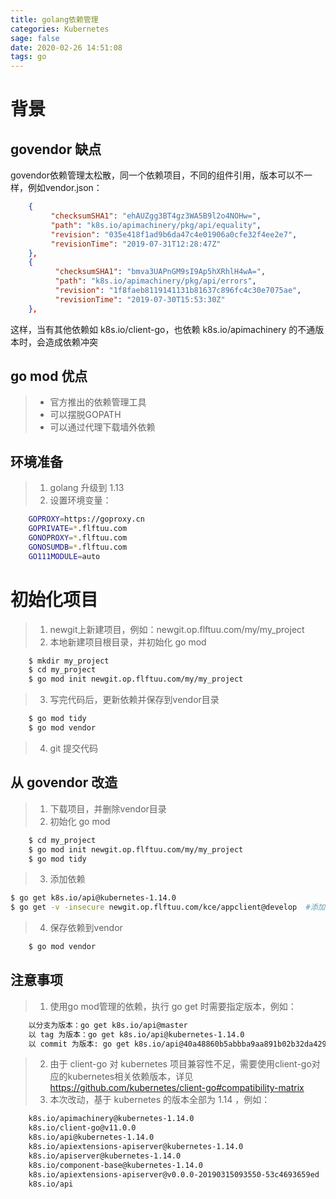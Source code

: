 ```yaml
---
title: golang依赖管理
categories: Kubernetes
sage: false
date: 2020-02-26 14:51:08
tags: go
---
```


# 背景

## govendor 缺点

govendor依赖管理太松散，同一个依赖项目，不同的组件引用，版本可以不一样，例如vendor.json：

```json
    {
         "checksumSHA1": "ehAUZgg3BT4gz3WA5B9l2o4NOHw=",
         "path": "k8s.io/apimachinery/pkg/api/equality",
         "revision": "035e418f1ad9b6da47c4e01906a0cfe32f4ee2e7",
         "revisionTime": "2019-07-31T12:28:47Z"
    },
    {
          "checksumSHA1": "bmva3UAPnGM9sI9Ap5hXRhlH4wA=",
          "path": "k8s.io/apimachinery/pkg/api/errors",
          "revision": "1f8faeb8119141131b81637c896fc4c30e7075ae",
          "revisionTime": "2019-07-30T15:53:30Z"
    },
```

<!-- more -->

这样，当有其他依赖如 k8s.io/client-go，也依赖 k8s.io/apimachinery 的不通版本时，会造成依赖冲突

## go mod 优点

>- 官方推出的依赖管理工具
>- 可以摆脱GOPATH
>- 可以通过代理下载墙外依赖

## 环境准备

>1. golang 升级到 1.13
>2. 设置环境变量：
```bash
    GOPROXY=https://goproxy.cn
    GOPRIVATE=*.flftuu.com
    GONOPROXY=*.flftuu.com
    GONOSUMDB=*.flftuu.com
    GO111MODULE=auto
```

# 初始化项目

>1. newgit上新建项目，例如：newgit.op.flftuu.com/my/my_project
>2. 本地新建项目根目录，并初始化 go mod    
```bash
    $ mkdir my_project 
    $ cd my_project
    $ go mod init newgit.op.flftuu.com/my/my_project
```
>3. 写完代码后，更新依赖并保存到vendor目录
```bash
    $ go mod tidy
    $ go mod vendor
```

>4. git 提交代码

## 从 govendor 改造
>1. 下载项目，并删除vendor目录
>2. 初始化 go mod
```bash
    $ cd my_project
    $ go mod init newgit.op.flftuu.com/my/my_project
    $ go mod tidy
```
>3. 添加依赖
```bash
$ go get k8s.io/api@kubernetes-1.14.0
$ go get -v -insecure newgit.op.flftuu.com/kce/appclient@develop  #添加非 https 服务的依赖，需要将 git 账号密码保存到 windows ，否则拉取会失败
```

>4. 保存依赖到vendor
```bash
    $ go mod vendor
```

## 注意事项

>1. 使用go mod管理的依赖，执行 go get 时需要指定版本，例如：
```bash
    以分支为版本：go get k8s.io/api@master
    以 tag 为版本：go get k8s.io/api@kubernetes-1.14.0
    以 commit 为版本: go get k8s.io/api@40a48860b5abbba9aa891b02b32da429b08d96a0
```
>2. 由于 client-go 对 kubernetes 项目兼容性不足，需要使用client-go对应的kubernetes相关依赖版本，详见 https://github.com/kubernetes/client-go#compatibility-matrix
>3. 本次改动，基于 kubernetes 的版本全部为 1.14 ，例如：
```bash
    k8s.io/apimachinery@kubernetes-1.14.0
    k8s.io/client-go@v11.0.0    
    k8s.io/api@kubernetes-1.14.0
    k8s.io/apiextensions-apiserver@kubernetes-1.14.0
    k8s.io/apiserver@kubernetes-1.14.0
    k8s.io/component-base@kubernetes-1.14.0
    k8s.io/apiextensions-apiserver@v0.0.0-20190315093550-53c4693659ed
    k8s.io/api
```